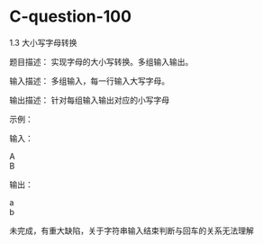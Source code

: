 # C-question-100
1.3 大小写字母转换

题目描述：
实现字母的大小写转换。多组输入输出。 

输入描述：
多组输入，每一行输入大写字母。
 
输出描述：
针对每组输入输出对应的小写字母

示例：

输入：

A   
B

输出：

a  
b


未完成，有重大缺陷，关于字符串输入结束判断与回车的关系无法理解